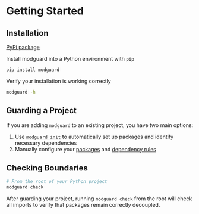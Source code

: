 # Getting Started

## Installation

[PyPi package](https://pypi.org/project/modguard/)


Install modguard into a Python environment with `pip`

```bash
pip install modguard
```

Verify your installation is working correctly
```bash
modguard -h
```

## Guarding a Project

If you are adding `modguard` to an existing project, you have two main options:

1. Use [`modguard init`](usage.md#modguard-init) to automatically set up packages and identify necessary dependencies
2. Manually configure your [packages](configuration.md#packageyml) and [dependency rules](configuration.md#modguardyml)

## Checking Boundaries

```bash
# From the root of your Python project
modguard check
```

After guarding your project, running `modguard check` from the root will check all imports to verify that packages remain correctly decoupled.
